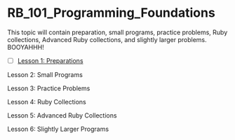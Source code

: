 # RB_101_Programming_Foundations
This topic will contain preparation, small programs, practice problems, Ruby collections, Advanced Ruby collections, and slightly larger problems. BOOYAHHH!

- [ ] [Lesson 1: Preparations](https://github.com/timsully/RB_101_Programming_Foundations/tree/master/lesson_01)

Lesson 2: Small Programs

Lesson 3: Practice Problems

Lesson 4: Ruby Collections

Lesson 5: Advanced Ruby Collections

Lesson 6: Slightly Larger Programs
